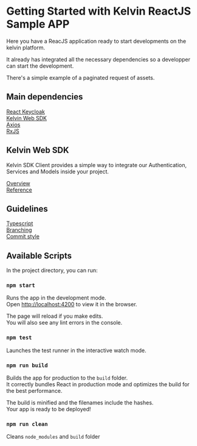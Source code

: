 # Getting Started with Kelvin ReactJS Sample APP

Here you have a ReacJS application ready to start developments on the kelvin platform.

It already has integrated all the necessary dependencies so a developper can start the development.

There's a simple example of a paginated request of assets.

## Main dependencies
[React Keycloak](https://www.npmjs.com/package/@react-keycloak/web)\
[Kelvin Web SDK](https://www.npmjs.com/package/@kelvininc/web-client-sdk)\
[Axios](https://www.npmjs.com/package/axios)\
[RxJS](https://www.npmjs.com/package/rxjs)

## Kelvin Web SDK

Kelvin SDK Client provides a simple way to integrate our Authentication, Services and Models inside your project.

[Overview](https://docs.kelvininc.com/4.1/documentation/api/clients/javascript/overview/)\
[Reference](https://docs.kelvininc.com/api/clients/javascript/reference/index.html)

## Guidelines

[Typescript](./code-guidelines/typescript.md)\
[Branching](./code-guidelines/branching.md)\
[Commit style](./code-guidelines/commit_style_guide.md)

## Available Scripts

In the project directory, you can run:

### `npm start`

Runs the app in the development mode.\
Open [http://localhost:4200](http://localhost:4200) to view it in the browser.

The page will reload if you make edits.\
You will also see any lint errors in the console.

### `npm test`

Launches the test runner in the interactive watch mode.

### `npm run build`

Builds the app for production to the `build` folder.\
It correctly bundles React in production mode and optimizes the build for the best performance.

The build is minified and the filenames include the hashes.\
Your app is ready to be deployed!


### `npm run clean`

Cleans `node_modules` and `build` folder


